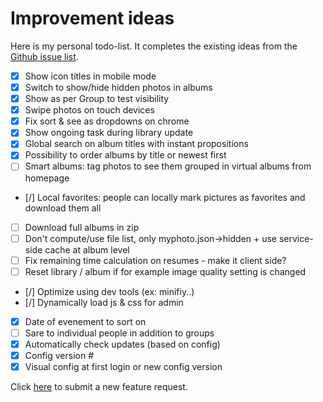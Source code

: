 # Improvement ideas

Here is my personal todo-list.
It completes the existing ideas from the [Github issue list](https://github.com/alexylem/myphotos/issues).

- [X] Show icon titles in mobile mode
- [X] Switch to show/hide hidden photos in albums
- [X] Show as per Group to test visibility
- [X] Swipe photos on touch devices
- [X] Fix sort & see as dropdowns on chrome
- [X] Show ongoing task during library update
- [X] Global search on album titles with instant propositions
- [X] Possibility to order albums by title or newest first
- [ ] Smart albums: tag photos to see them grouped in virtual albums from homepage
- [/] Local favorites: people can locally mark pictures as favorites and download them all
- [ ] Download full albums in zip
- [ ] Don't compute/use file list, only myphoto.json->hidden + use service-side cache at album level
- [ ] Fix remaining time calculation on resumes - make it client side?
- [ ] Reset library / album if for example image quality setting is changed
- [/] Optimize using dev tools (ex: minifiy..)
- [/] Dynamically load js & css for admin
- [X] Date of evenement to sort on
- [ ] Sare to individual people in addition to groups
- [X] Automatically check updates (based on config)
- [X] Config version #
- [X] Visual config at first login or new config version

Click [here](https://github.com/alexylem/myphotos/issues/new) to submit a new feature request.